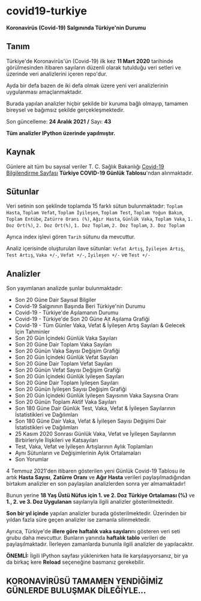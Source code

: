 # covid19-turkiye

**Koronavirüs (Covid-19) Salgınında Türkiye'nin Durumu**

## Tanım

Türkiye'de Koronavirüs'ün (Covid-19) ilk kez **11 Mart 2020** tarihinde görülmesinden itibaren sayıların düzenli olarak tutulduğu veri setleri ve üzerinde veri analizlerini içeren repo'dur.

Ayda bir defa bazen de iki defa olmak üzere yeni veri analizlerinin uygulanması amaçlanmaktadır.

Burada yapılan analizler hiçbir şekilde bir kuruma bağlı olmayıp, tamamen bireysel ve bağımsız şekilde gerçekleşmektedir.

Son güncelleme: **24 Aralık 2021** **/** Sayı: **43**

**Tüm analizler IPython üzerinde yapılmıştır.**

## Kaynak

Günlere ait tüm bu sayısal veriler T. C. Sağlık Bakanlığı [Covid-19 Bilgilendirme Sayfası](https://covid19.saglik.gov.tr/) **Türkiye COVID-19 Günlük Tablosu**'ndan alınmaktadır.

## Sütunlar

Veri setinin son şeklinde toplamda 15 farklı sütun bulunmaktadır: `Toplam Hasta`, `Toplam Vefat`, `Toplam İyileşen`, `Toplam Test`, `Toplam Yoğun Bakım`, `Toplam Entübe`, `Zatürre Oranı (%)`, `Ağır Hasta`, `Günlük Vaka`, `Toplam Vaka`, `1. Doz Ort(%)`, `2. Doz Ort(%)`, `1. Doz Toplam`, `2. Doz Toplam`, `3. Doz Toplam`

Ayrıca index işlevi gören `Tarih` sütunu da mevcuttur.

Analiz içerisinde oluşturulan ilave sütunlar: `Vefat Artış`, `İyileşen Artış`, `Test Artış`, `Vaka +/-`, `Vefat +/-`, `İyileşen +/-` ve `Test +/-`

## Analizler

Son yayımlanan analizde şunlar bulunmaktadır:
* Son 20 Güne Dair Sayısal Bilgiler
* Covid-19 Salgınının Başında Beri Türkiye'nin Durumu
* Covid-19 - Türkiye'de Aşılamanın Durumu
* Covid-19 - Türkiye'de Son 20 Güne Ait Aşılama Grafiği
* Covid-19 - Tüm Günler Vaka, Vefat & İyileşen Artış Sayıları & Gelecek İçin Tahminler
* Son 20 Gün İçindeki Günlük Vaka Sayıları
* Son 20 Güne Dair Toplam Vaka Sayıları
* Son 20 Günün Vaka Sayısı Değişim Grafiği
* Son 20 Gün İçindeki Günlük Vefat Sayıları
* Son 20 Güne Dair Toplam Vefat Sayıları
* Son 20 Günün Vefat Sayısı Değişim Grafiği
* Son 20 Gün İçindeki Günlük İyileşen Sayıları
* Son 20 Güne Dair Toplam İyileşen Sayıları
* Son 20 Günün İyileşen Sayısı Değişim Grafiği 
* Son 20 Gün İçindeki Günlük İyileşen Sayısının Vaka Sayısına Oranı
* Son 20 Günün Toplam Aktif Vaka Sayıları
* Son 180 Güne Dair Günlük Test, Vaka, Vefat & İyileşen Sayılarının İstatistikleri ve Dağılımları
* Son 180 Güne Dair Vaka, Vefat & İyileşen Sayısı Değişimi Dair İstatistikleri ve Dağılımları
* 25 Kasım 2020 Sonrası Günlük Vaka, Vefat ve İyileşen Sayılarının Birbirleriyle İlişkileri ve Katsayıları
* Test, Vaka, Vefat ve İyileşen Artışlarının Aylık Toplamları
* Aynı Sütunların ve Değişimlerinin Aylık Ortalamaları
* Son Yorumlar

4 Temmuz 2021'den itibaren gösterilen yeni Günlük Covid-19 Tablosu ile artık **Hasta Sayısı**, **Zatürre Oranı** ve **Ağır Hasta** verileri paylaşılmadığından birtakım analizler en son paylaşılan analizlerden sonra yer almamaktadır!

Bunun yerine **18 Yaş Üstü Nüfus için 1. ve 2. Doz Türkiye Ortalaması (%)** ve **1., 2. ve 3. Doz Uygulanan** sayılarıyla ilgili analizler gösterilmektedir.

**Son bir yıl içinde** yapılan analizler burada gösterilmektedir. Üzerinden bir yıldan fazla süre geçen analizler ise zamanla silinmektedir.

Ayrıca, Türkiye'de **illere göre haftalık vaka sayıları**nı gösteren veri seti grubu daha mevcuttur. Bunların yanında **haftalık tablo** verileri de paylaşılmaktadır. İlerleyen zamanlarda bununla ilgili analizler de yapılacaktır.

**ÖNEMLİ:** İlgili IPython sayfası yüklenirken hata ile karşılaşıyorsanız, bir ya da birkaç kere **Reload** seçeneğine basmanız gerekebilir.

## KORONAVİRÜSÜ TAMAMEN YENDİĞİMİZ GÜNLERDE BULUŞMAK DİLEĞİYLE...
